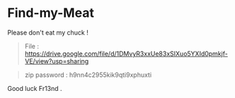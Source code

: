 # Find-my-Meat
Please don't eat my chuck !

> File : https://drive.google.com/file/d/1DMvyR3xxUe83xSIXuo5YXId0pmkjf-VE/view?usp=sharing


>zip password : h9nn4c2955kik9qti9xphuxti 


Good luck Fr13nd .
